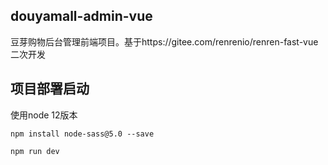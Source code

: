 ## douyamall-admin-vue

豆芽购物后台管理前端项目。基于https://gitee.com/renrenio/renren-fast-vue二次开发

## 项目部署启动

使用node 12版本

```shell
npm install node-sass@5.0 --save

npm run dev
```
